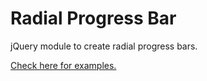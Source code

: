 Radial Progress Bar
===================

jQuery module to create radial progress bars.

[Check here for examples.](https://aorcsik.github.io/radial-progress-bar/)
